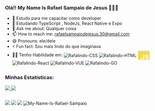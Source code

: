 ### Olá!! My Name Is Rafael Sampaio de Jesus 👋🏽😎

- 🔭 Estudo para me capacitar como developer
- 🌱 Estudando TypeScript , NodeJs, React Native e Expo
- 💬 Ask me about: Qualquer coisa
- 📫 How to reach me: rafaelsampaiodejesus.30@gmail.com
- 😄 Pronouns: ele/dele
- ⚡ Fun fact: Sou mais lindo do que imaginava
- 🤹‍♂️ Tenho Habilidade em: <img align="center" alt="Rafalindo-CSS" height="30" width="40" src="https://cdn.jsdelivr.net/gh/devicons/devicon/icons/css3/css3-original.svg" /> <img align="center" alt="Rafalindo-HTML" height="30" width="40" src="https://cdn.jsdelivr.net/gh/devicons/devicon/icons/html5/html5-original.svg" /> <img align="center" alt="Rafalindo-Js" height="30" width="40" src="https://raw.githubusercontent.com/devicons/devicon/master/icons/javascript/javascript-plain.svg" /> <img align="center" alt="Rafalindo-React" height="30" width="40" src="https://cdn.jsdelivr.net/gh/devicons/devicon/icons/react/react-original.svg" /> <img align="center" alt="Rafalindo-VUE" height="30" width="40" src="https://cdn.jsdelivr.net/gh/devicons/devicon/icons/vuejs/vuejs-original.svg" /> <img align="center" alt="Rafalindo-GO" height="30" width="40" src="https://cdn.jsdelivr.net/gh/devicons/devicon/icons/go/go-original-wordmark.svg" />

##

### Minhas Estatísticas:
<div>
  <a href="https://github.com/My-Name-Is-Rafael-Sampaio">
  <img height="180em" src="https://github-readme-stats.vercel.app/api?username=My-Name-Is-Rafael-Sampaio&show_icons=true&theme=dark&include_all_commits=true&count_private=true"/>
  <img height="180em" src="https://github-readme-stats.vercel.app/api/top-langs/?username=My-Name-Is-Rafael-Sampaio&layout=compact&langs_count=7&theme=dark"/>
</div>

##

<div>
  <a href = "mailto:rafaelsampaiodejesus.30@gmail.com"><img src="https://img.shields.io/badge/-Gmail-%23333?style=for-the-badge&logo=gmail&logoColor=red" target="_blank"></a>
  <a href="https://www.instagram.com/_rafalindo_/" target="_blank"><img src="https://img.shields.io/badge/-Instagram-%23E4405F?style=for-the-badge&logo=instagram&logoColor=white" target="_blank"></a> 
  <a href="https://www.linkedin.com/in/rafael-sampaio-de-jesus-9852b620a" target="_blank"><img src="https://img.shields.io/badge/-LinkedIn-%230077B5?style=for-the-badge&logo=linkedin&logoColor=white" target="_blank"></a>
  <img height="28" width="103" src="https://komarev.com/ghpvc/?username=My-Name-Is-Rafael-Sampaio&color=green" alt="My-Name-Is-Rafael-Sampaio"/>
</div>
